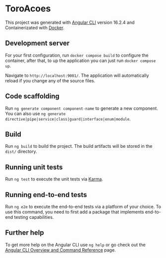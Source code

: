 # ToroAcoes

This project was generated with [Angular CLI](https://github.com/angular/angular-cli) version 16.2.4 and Containerizated with [Docker](https://www.docker.com/).

## Development server

For your first configuration, run `docker compose build` to configure the container, after that, to up the application you can just run `docker compose up`.

Navigate to `http://localhost:9001/`. The application will automatically reload if you change any of the source files.

## Code scaffolding

Run `ng generate component component-name` to generate a new component. You can also use `ng generate directive|pipe|service|class|guard|interface|enum|module`.

## Build

Run `ng build` to build the project. The build artifacts will be stored in the `dist/` directory.

## Running unit tests

Run `ng test` to execute the unit tests via [Karma](https://karma-runner.github.io).

## Running end-to-end tests

Run `ng e2e` to execute the end-to-end tests via a platform of your choice. To use this command, you need to first add a package that implements end-to-end testing capabilities.

## Further help

To get more help on the Angular CLI use `ng help` or go check out the [Angular CLI Overview and Command Reference](https://angular.io/cli) page.
